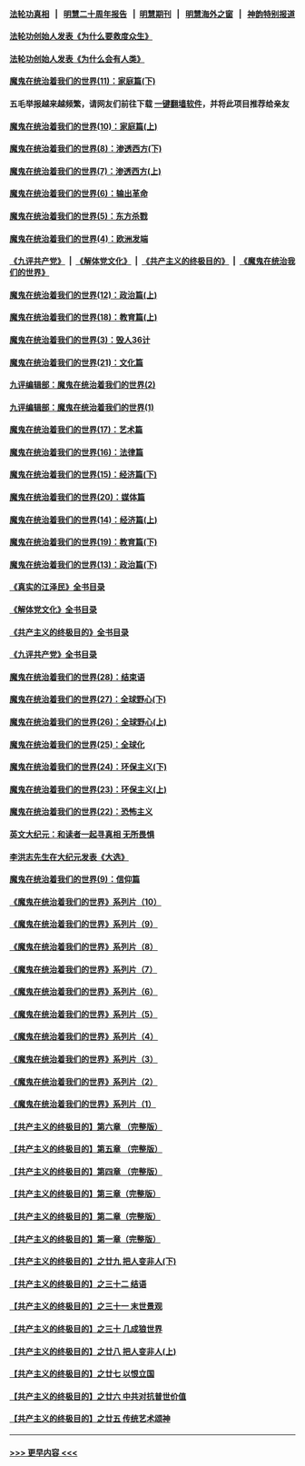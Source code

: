 #### [法轮功真相](https://github.com/gfw-breaker/truth/blob/master/README.md?t=0) &nbsp;&nbsp;|&nbsp;&nbsp; [明慧二十周年报告](https://github.com/gfw-breaker/mh-reports/blob/master/README.md?t=0) &nbsp;&nbsp;|&nbsp;&nbsp;[明慧期刊](https://github.com/gfw-breaker/mh-qikan) &nbsp;&nbsp;|&nbsp;&nbsp; [明慧海外之窗](https://github.com/gfw-breaker/mh-news/blob/master/README.md?t=0) &nbsp;&nbsp;|&nbsp;&nbsp; [神韵特别报道](https://github.com/gfw-breaker/mh-news/blob/master/shenyun.md?t=0)
#### [法轮功创始人发表《为什么要救度众生》](../pages/nsc422/n13975246.md?t=05171543) 
#### [法轮功创始人发表《为什么会有人类》](../pages/nsc422/n13912117.md?t=05171543) 
#### [魔鬼在统治着我们的世界(11)：家庭篇(下)](../pages/nsc422/n10440961.md?t=05171543) 
#### 五毛举报越来越频繁，请网友们前往下载 [一键翻墙软件](https://github.com/gfw-breaker/ssr-accounts)，并将此项目推荐给亲友
#### [魔鬼在统治着我们的世界(10)：家庭篇(上)](../pages/nsc422/n10435448.md?t=05171543) 
#### [魔鬼在统治着我们的世界(8)：渗透西方(下)](../pages/nsc422/n10429603.md?t=05171543) 
#### [魔鬼在统治着我们的世界(7)：渗透西方(上)](../pages/nsc422/n10426013.md?t=05171543) 
#### [魔鬼在统治着我们的世界(6)：输出革命](../pages/nsc422/n10421536.md?t=05171543) 
#### [魔鬼在统治着我们的世界(5)：东方杀戮](../pages/nsc422/n10417707.md?t=05171543) 
#### [魔鬼在统治着我们的世界(4)：欧洲发端](../pages/nsc422/n10414890.md?t=05171543) 
#### [《九评共产党》](https://github.com/begood0513/9ping.md/blob/master/README.md) &nbsp;|&nbsp; [《解体党文化》](../../../../jtdwh.md/blob/master/README.md)  &nbsp;|&nbsp; [《共产主义的终极目的》](../../../../gczydzjmd.md/blob/master/README.md) &nbsp;|&nbsp; [《魔鬼在统治我们的世界》](../../../../mgztzwmdsj.md/blob/master/README.md) 
#### [魔鬼在统治着我们的世界(12)：政治篇(上)](../pages/nsc422/n10444576.md?t=05171543) 
#### [魔鬼在统治着我们的世界(18)：教育篇(上)](../pages/nsc422/n10526970.md?t=05171543) 
#### [魔鬼在统治着我们的世界(3)：毁人36计](../pages/nsc422/n10411583.md?t=05171543) 
#### [魔鬼在统治着我们的世界(21)：文化篇](../pages/nsc422/n10597706.md?t=05171543) 
#### [九评编辑部：魔鬼在统治着我们的世界(2)](../pages/nsc422/n10410036.md?t=05171543) 
#### [九评编辑部：魔鬼在统治着我们的世界(1)](../pages/nsc422/n10406825.md?t=05171543) 
#### [魔鬼在统治着我们的世界(17)：艺术篇](../pages/nsc422/n10499093.md?t=05171543) 
#### [魔鬼在统治着我们的世界(16)：法律篇](../pages/nsc422/n10485969.md?t=05171543) 
#### [魔鬼在统治着我们的世界(15)：经济篇(下)](../pages/nsc422/n10469975.md?t=05171543) 
#### [魔鬼在统治着我们的世界(20)：媒体篇](../pages/nsc422/n10586579.md?t=05171543) 
#### [魔鬼在统治着我们的世界(14)：经济篇(上)](../pages/nsc422/n10457370.md?t=05171543) 
#### [魔鬼在统治着我们的世界(19)：教育篇(下)](../pages/nsc422/n10564808.md?t=05171543) 
#### [魔鬼在统治着我们的世界(13)：政治篇(下)](../pages/nsc422/n10448270.md?t=05171543) 
#### [《真实的江泽民》全书目录](../pages/nsc422/n13721399.md?t=05171543) 
#### [《解体党文化》全书目录](../pages/nsc422/n13721157.md?t=05171543) 
#### [《共产主义的终极目的》全书目录](../pages/nsc422/n13721048.md?t=05171543) 
#### [《九评共产党》全书目录](../pages/nsc422/n13708085.md?t=05171543) 
#### [魔鬼在统治着我们的世界(28)：结束语](../pages/nsc422/n10936246.md?t=05171543) 
#### [魔鬼在统治着我们的世界(27)：全球野心(下)](../pages/nsc422/n10928319.md?t=05171543) 
#### [魔鬼在统治着我们的世界(26)：全球野心(上)](../pages/nsc422/n10900318.md?t=05171543) 
#### [魔鬼在统治着我们的世界(25)：全球化](../pages/nsc422/n10788205.md?t=05171543) 
#### [魔鬼在统治着我们的世界(24)：环保主义(下)](../pages/nsc422/n10695307.md?t=05171543) 
#### [魔鬼在统治着我们的世界(23)：环保主义(上)](../pages/nsc422/n10688613.md?t=05171543) 
#### [魔鬼在统治着我们的世界(22)：恐怖主义](../pages/nsc422/n10614727.md?t=05171543) 
#### [英文大纪元：和读者一起寻真相 无所畏惧](../pages/nsc422/n12542027.md?t=05171543) 
#### [李洪志先生在大纪元发表《大选》](../pages/nsc422/n12534746.md?t=05171543) 
#### [魔鬼在统治着我们的世界(9)：信仰篇](../pages/nsc422/n10432159.md?t=05171543) 
#### [《魔鬼在统治着我们的世界》系列片（10）](../pages/nsc422/n12292670.md?t=05171543) 
#### [《魔鬼在统治着我们的世界》系列片（9）](../pages/nsc422/n12290859.md?t=05171543) 
#### [《魔鬼在统治着我们的世界》系列片（8）](../pages/nsc422/n12287445.md?t=05171543) 
#### [《魔鬼在统治着我们的世界》系列片（7）](../pages/nsc422/n12283425.md?t=05171543) 
#### [《魔鬼在统治着我们的世界》系列片（6）](../pages/nsc422/n12282314.md?t=05171543) 
#### [《魔鬼在统治着我们的世界》系列片（5）](../pages/nsc422/n12281419.md?t=05171543) 
#### [《魔鬼在统治着我们的世界》系列片（4）](../pages/nsc422/n12274024.md?t=05171543) 
#### [《魔鬼在统治着我们的世界》系列片（3）](../pages/nsc422/n12271322.md?t=05171543) 
#### [《魔鬼在统治着我们的世界》系列片（2）](../pages/nsc422/n12269049.md?t=05171543) 
#### [《魔鬼在统治着我们的世界》系列片（1）](../pages/nsc422/n12267575.md?t=05171543) 
#### [【共产主义的终极目的】第六章 （完整版）](../pages/nsc422/n11428913.md?t=05171543) 
#### [【共产主义的终极目的】第五章 （完整版）](../pages/nsc422/n11428912.md?t=05171543) 
#### [【共产主义的终极目的】第四章 （完整版）](../pages/nsc422/n11428907.md?t=05171543) 
#### [【共产主义的终极目的】第三章（完整版）](../pages/nsc422/n11428848.md?t=05171543) 
#### [【共产主义的终极目的】第二章（完整版）](../pages/nsc422/n11428831.md?t=05171543) 
#### [【共产主义的终极目的】第一章（完整版）](../pages/nsc422/n11417651.md?t=05171543) 
#### [【共产主义的终极目的】之廿九 把人变非人(下)](../pages/nsc422/n11344140.md?t=05171543) 
#### [【共产主义的终极目的】之三十二 结语](../pages/nsc422/n11360535.md?t=05171543) 
#### [【共产主义的终极目的】之三十一 末世景观](../pages/nsc422/n11351129.md?t=05171543) 
#### [【共产主义的终极目的】之三十 几成狼世界](../pages/nsc422/n11348280.md?t=05171543) 
#### [【共产主义的终极目的】之廿八 把人变非人(上)](../pages/nsc422/n11340492.md?t=05171543) 
#### [【共产主义的终极目的】之廿七 以恨立国](../pages/nsc422/n11336944.md?t=05171543) 
#### [【共产主义的终极目的】之廿六 中共对抗普世价值](../pages/nsc422/n11324785.md?t=05171543) 
#### [【共产主义的终极目的】之廿五 传统艺术颂神](../pages/nsc422/n11296396.md?t=05171543) 

----
#### [ >>> 更早内容 <<< ](../indexes/nsc422-earlier.md)

